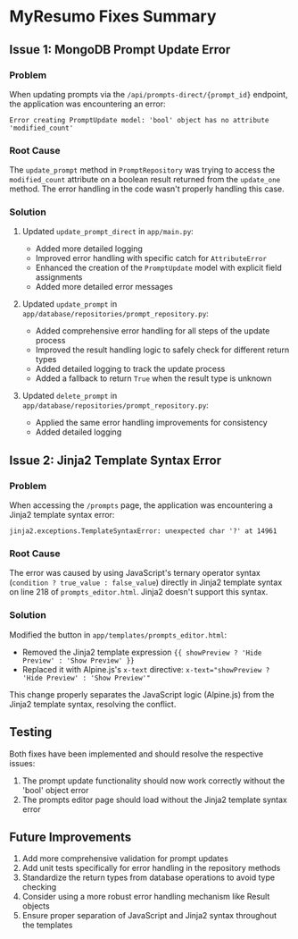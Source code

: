 # MyResumo Fixes Summary

## Issue 1: MongoDB Prompt Update Error

### Problem
When updating prompts via the `/api/prompts-direct/{prompt_id}` endpoint, the application was encountering an error:
```
Error creating PromptUpdate model: 'bool' object has no attribute 'modified_count'
```

### Root Cause
The `update_prompt` method in `PromptRepository` was trying to access the `modified_count` attribute on a boolean result returned from the `update_one` method. The error handling in the code wasn't properly handling this case.

### Solution
1. Updated `update_prompt_direct` in `app/main.py`:
   - Added more detailed logging
   - Improved error handling with specific catch for `AttributeError`
   - Enhanced the creation of the `PromptUpdate` model with explicit field assignments
   - Added more detailed error messages

2. Updated `update_prompt` in `app/database/repositories/prompt_repository.py`:
   - Added comprehensive error handling for all steps of the update process
   - Improved the result handling logic to safely check for different return types
   - Added detailed logging to track the update process
   - Added a fallback to return `True` when the result type is unknown

3. Updated `delete_prompt` in `app/database/repositories/prompt_repository.py`:
   - Applied the same error handling improvements for consistency
   - Added detailed logging

## Issue 2: Jinja2 Template Syntax Error

### Problem
When accessing the `/prompts` page, the application was encountering a Jinja2 template syntax error:
```
jinja2.exceptions.TemplateSyntaxError: unexpected char '?' at 14961
```

### Root Cause
The error was caused by using JavaScript's ternary operator syntax (`condition ? true_value : false_value`) directly in Jinja2 template syntax on line 218 of `prompts_editor.html`. Jinja2 doesn't support this syntax.

### Solution
Modified the button in `app/templates/prompts_editor.html`:
- Removed the Jinja2 template expression `{{ showPreview ? 'Hide Preview' : 'Show Preview' }}`
- Replaced it with Alpine.js's `x-text` directive: `x-text="showPreview ? 'Hide Preview' : 'Show Preview'"`

This change properly separates the JavaScript logic (Alpine.js) from the Jinja2 template syntax, resolving the conflict.

## Testing
Both fixes have been implemented and should resolve the respective issues:
1. The prompt update functionality should now work correctly without the 'bool' object error
2. The prompts editor page should load without the Jinja2 template syntax error

## Future Improvements
1. Add more comprehensive validation for prompt updates
2. Add unit tests specifically for error handling in the repository methods
3. Standardize the return types from database operations to avoid type checking
4. Consider using a more robust error handling mechanism like Result objects
5. Ensure proper separation of JavaScript and Jinja2 syntax throughout the templates
